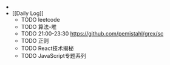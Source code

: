 -
- [[Daily Log]]
	- TODO leetcode
	- TODO 算法-堆
	- TODO 21:00-23:30 https://github.com/pemistahl/grex/sc
	- TODO 正则
	- TODO React技术揭秘
	- TODO JavaScript专题系列
